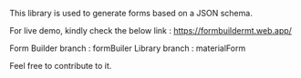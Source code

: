 This library is used to generate forms based on a JSON schema.

For live demo, kindly check the below link :
https://formbuildermt.web.app/

Form Builder branch : formBuiler
Library branch : materialForm

Feel free to contribute to it.
